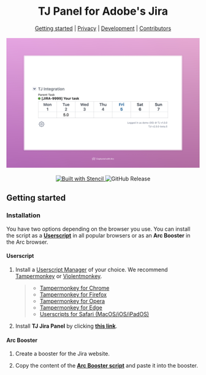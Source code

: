 <div align="center">
    <h1>TJ Panel for Adobe's Jira</h1>
    <a href="#getting-started">Getting started</a> |
    <a href="#privacy">Privacy</a> |
    <a href="#development">Development</a> |
    <a href="#contributors">Contributors</a>
</div>

</br>

<div align="center">
    <img width="800" src="./assets/hero_image.jpeg" alt="Simple YouTube Age Restriction Bypass"/>
    <br/><br/>
    <a href="https://stenciljs.com" target="_blank">
        <img alt="Built with Stencil" src="https://img.shields.io/badge/built%20with%20stencil-16161d?style=for-the-badge&logo=data%3Aimage%2Fsvg%2Bxml%3Bbase64%2CPD94bWwgdmVyc2lvbj0iMS4wIiBlbmNvZGluZz0idXRmLTgiPz4KPCEtLSBHZW5lcmF0b3I6IEFkb2JlIElsbHVzdHJhdG9yIDE5LjIuMSwgU1ZHIEV4cG9ydCBQbHVnLUluIC4gU1ZHIFZlcnNpb246IDYuMDAgQnVpbGQgMCkgIC0tPgo8c3ZnIHZlcnNpb249IjEuMSIgaWQ9IkxheWVyXzEiIHhtbG5zPSJodHRwOi8vd3d3LnczLm9yZy8yMDAwL3N2ZyIgeG1sbnM6eGxpbms9Imh0dHA6Ly93d3cudzMub3JnLzE5OTkveGxpbmsiIHg9IjBweCIgeT0iMHB4IgoJIHZpZXdCb3g9IjAgMCA1MTIgNTEyIiBzdHlsZT0iZW5hYmxlLWJhY2tncm91bmQ6bmV3IDAgMCA1MTIgNTEyOyIgeG1sOnNwYWNlPSJwcmVzZXJ2ZSI%2BCjxzdHlsZSB0eXBlPSJ0ZXh0L2NzcyI%2BCgkuc3Qwe2ZpbGw6I0ZGRkZGRjt9Cjwvc3R5bGU%2BCjxwYXRoIGNsYXNzPSJzdDAiIGQ9Ik00MjQuNywzNzMuOWMwLDM3LjYtNTUuMSw2OC42LTkyLjcsNjguNkgxODAuNGMtMzcuOSwwLTkyLjctMzAuNy05Mi43LTY4LjZ2LTMuNmgzMzYuOVYzNzMuOXoiLz4KPHBhdGggY2xhc3M9InN0MCIgZD0iTTQyNC43LDI5Mi4xSDE4MC40Yy0zNy42LDAtOTIuNy0zMS05Mi43LTY4LjZ2LTMuNkgzMzJjMzcuNiwwLDkyLjcsMzEsOTIuNyw2OC42VjI5Mi4xeiIvPgo8cGF0aCBjbGFzcz0ic3QwIiBkPSJNNDI0LjcsMTQxLjdIODcuN3YtMy42YzAtMzcuNiw1NC44LTY4LjYsOTIuNy02OC42SDMzMmMzNy45LDAsOTIuNywzMC43LDkyLjcsNjguNlYxNDEuN3oiLz4KPC9zdmc%2BCg%3D%3D">
    </a>
    <img alt="GitHub Release" src="https://img.shields.io/github/v/release/davids-ensemble/tj-jira-panel?style=for-the-badge">
</div>

## Getting started

### Installation

You have two options depending on the browser you use. You can install the script as a **[Userscript](https://en.wikipedia.org/wiki/Userscript)** in all popular browsers or as an **Arc Booster** in the Arc browser.

#### Userscript

1. Install a [Userscript Manager](https://en.wikipedia.org/wiki/Userscript_manager) of your choice. We recommend [Tampermonkey](https://www.tampermonkey.net/) or [Violentmonkey](https://violentmonkey.github.io/).

   > - [Tampermonkey for Chrome](https://chrome.google.com/webstore/detail/tampermonkey/dhdgffkkebhmkfjojejmpbldmpobfkfo)<br>
   > - [Tampermonkey for Firefox](https://addons.mozilla.org/en/firefox/addon/tampermonkey/)<br>
   > - [Tampermonkey for Opera](https://addons.opera.com/en/extensions/details/tampermonkey-beta/)<br>
   > - [Tampermonkey for Edge](https://microsoftedge.microsoft.com/addons/detail/tampermonkey/iikmkjmpaadaobahmlepeloendndfphd)<br>
   > - [Userscripts for Safari (MacOS/iOS/iPadOS)](https://apps.apple.com/us/app/userscripts/id1463298887)<br>

2. Install **TJ Jira Panel** by clicking **[this link](../../raw/main/user-scripts/tj-jira-panel.user.js)**.

#### Arc Booster

1. Create a booster for the Jira website.

2. Copy the content of the **[Arc Booster script](./user-scripts/tj-jira-panel.arc.js)** and paste it into the booster.
